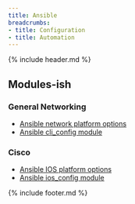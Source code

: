 ```yaml
---
title: Ansible
breadcrumbs:
- title: Configuration
- title: Automation
---
```

{% include header.md %}

## Modules-ish

### General Networking

- [Ansible network platform options](https://docs.ansible.com/ansible/latest/network/user_guide/platform_index.html)
- [Ansible cli_config module](https://docs.ansible.com/ansible/latest/modules/cli_config_module.html)

### Cisco

- [Ansible IOS platform options](https://docs.ansible.com/ansible/latest/network/user_guide/platform_ios.html)
- [Ansible ios_config module](https://docs.ansible.com/ansible/latest/modules/ios_config_module.html)

{% include footer.md %}
